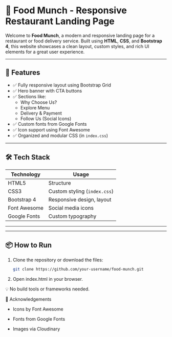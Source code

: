 # 🍔 Food Munch - Responsive Restaurant Landing Page

Welcome to **Food Munch**, a modern and responsive landing page for a restaurant or food delivery service. Built using **HTML**, **CSS**, and **Bootstrap 4**, this website showcases a clean layout, custom styles, and rich UI elements for a great user experience.

---

## 🚀 Features

- ✅ Fully responsive layout using Bootstrap Grid
- ✅ Hero banner with CTA buttons
- ✅ Sections like:
  - Why Choose Us?
  - Explore Menu
  - Delivery & Payment
  - Follow Us (Social Icons)
- ✅ Custom fonts from Google Fonts
- ✅ Icon support using Font Awesome
- ✅ Organized and modular CSS (in `index.css`)

---


## 🛠️ Tech Stack

| Technology  | Usage                          |
|-------------|---------------------------------|
| HTML5       | Structure                      |
| CSS3        | Custom styling (`index.css`)   |
| Bootstrap 4 | Responsive design, layout      |
| Font Awesome| Social media icons             |
| Google Fonts| Custom typography              |

---


---

## 📦 How to Run

1. Clone the repository or download the files:
   ```bash
   git clone https://github.com/your-username/food-munch.git

2. Open index.html in your browser.

💡 No build tools or frameworks needed.

🙌 Acknowledgements
- Icons by Font Awesome

- Fonts from Google Fonts

- Images via Cloudinary


